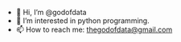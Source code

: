 - 👋 Hi, I’m @godofdata
- 👀 I’m interested in python programming.
- 📫 How to reach me: thegodofdata@gmail.com

<!---
godofdata/godofdata is a ✨ special ✨ repository because its `README.md` (this file) appears on your GitHub profile.
You can click the Preview link to take a look at your changes.
--->
